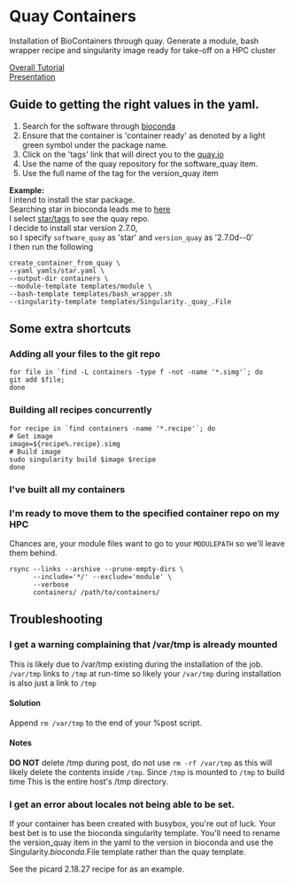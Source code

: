 # Quay Containers
Installation of BioContainers through quay. Generate a module, bash wrapper recipe and singularity image ready for take-off on a HPC cluster

[Overall Tutorial](https://alexiswl.github.io/presentations/HPC_and_Singularity/HPC_and_Singularity.html)  
[Presentation](https://alexiswl.github.io/presentations/HPC_and_Singularity/HPC_Singularity_Presentation.html)

## Guide to getting the right values in the yaml.
1. Search for the software through [bioconda](https://bioconda.github.io/)
2. Ensure that the container is 'container ready' as denoted by a light green symbol under the package name.
3. Click on the 'tags' link that will direct you to the [quay.io](https://quay.io/repository/)
4. Use the name of the quay repository for the software_quay item.
5. Use the full name of the tag for the version_quay item

**Example:**  
I intend to install the star package.  
Searching star in bioconda leads me to [here](https://bioconda.github.io/recipes/star/README.html)  
I select [star/tags](https://quay.io/repository/biocontainers/star?tab=tags) to see the quay repo.  
I decide to install star version 2.7.0,   
so I specify `software_quay` as 'star' and `version_quay` as '2.7.0d--0'  
I then run the following
```
create_container_from_quay \
--yaml yamls/star.yaml \
--output-dir containers \
--module-template templates/module \
--bash-template templates/bash_wrapper.sh
--singularity-template templates/Singularity._quay_.File 
```

## Some extra shortcuts

### Adding all your files to the git repo
```
for file in `find -L containers -type f -not -name '*.simg'`; do 
git add $file;
done
```

### Building all recipes concurrently
```
for recipe in `find containers -name '*.recipe'`; do
# Get image
image=${recipe%.recipe}.simg
# Build image
sudo singularity build $image $recipe
done
```

### I've built all my containers
### I'm ready to move them to the specified container repo on my HPC
Chances are, your module files want to go to your  `MODULEPATH` 
so we'll leave them behind.
```
rsync --links --archive --prune-empty-dirs \
      --include='*/' --exclude='module' \
      --verbose
      containers/ /path/to/containers/
```

## Troubleshooting

### I get a warning complaining that /var/tmp is already mounted
This is likely due to /var/tmp existing during the installation of the job.
`/var/tmp` links to `/tmp` at run-time so likely your `/var/tmp` during installation is also just a link to `/tmp`
#### Solution
Append `rm /var/tmp` to the end of your %post script.
#### Notes
**DO NOT** delete /tmp during post, do not use `rm -rf /var/tmp` as this will likely delete the contents inside `/tmp`.
Since `/tmp` is mounted to `/tmp` to build time
This is the entire host's /tmp directory.

### I get an error about locales not being able to be set.
If your container has been created with busybox, you're out of luck.
Your best bet is to use the bioconda singularity template.
You'll need to rename the version_quay item in the yaml to the version in bioconda 
and use the Singularity._bioconda_.File template rather than the quay template.

See the picard 2.18.27 recipe for as an example.